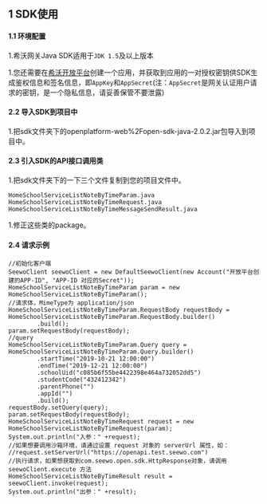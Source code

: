 ## 1 SDK使用

#### 1.1 环境配置

1.希沃网关Java SDK适用于`JDK 1.5`及以上版本

1.您还需要在[希沃开放平台](http://open.seewo.com/#/console)创建一个应用，并获取到应用的一对授权密钥供SDK生成鉴权信息和签名信息，即`AppKey`和`AppSecret`(注：`AppSecret`是网关认证用户请求的密钥，是一个隐私信息，请妥善保管不要泄露)

#### 2.2 导入SDK到项目中

1.把sdk文件夹下的openplatform-web%2Fopen-sdk-java-2.0.2.jar包导入到项目中。

#### 2.3 引入SDK的API接口调用类

1.把sdk文件夹下的一下三个文件复制到您的项目文件中。

```
HomeSchoolServiceListNoteByTimeParam.java
HomeSchoolServiceListNoteByTimeRequest.java
HomeSchoolServiceListNoteByTimeMessageSendResult.java
```

1.修正这些类的package。

#### 2.4 请求示例

```
//初始化客户端
SeewoClient seewoClient = new DefaultSeewoClient(new Account("开放平台创建的APP-ID", "APP-ID 对应的Secret"));
HomeSchoolServiceListNoteByTimeParam param = new HomeSchoolServiceListNoteByTimeParam();
//请求体，MimeType为 application/json
HomeSchoolServiceListNoteByTimeParam.RequestBody requestBody = HomeSchoolServiceListNoteByTimeParam.RequestBody.builder()
        .build();
param.setRequestBody(requestBody);
//query
HomeSchoolServiceListNoteByTimeParam.Query query = HomeSchoolServiceListNoteByTimeParam.Query.builder()
        .startTime("2019-10-21 12:00:00")
        .endTime("2019-12-21 12:00:00")
        .schoolUid("c085b6f55be4422398e464a732052dd5")
        .studentCode("432412342")
        .parentPhone("")
        .appId("")
        .build();
requestBody.setQuery(query);
param.setRequestBody(requestBody);
HomeSchoolServiceListNoteByTimeRequest request = new HomeSchoolServiceListNoteByTimeRequest(param);
System.out.println("入参：" +request);
//如果想要调用沙箱环境，请通过设置 request 对象的 serverUrl 属性，如：
//request.setServerUrl("https://openapi.test.seewo.com")
//执行请求，如果想获取到com.seewo.open.sdk.HttpResponse对象，请调用 seewoClient.execute 方法
HomeSchoolServiceListNoteByTimeResult result = seewoClient.invoke(request);
System.out.println("出参：" +result);
```